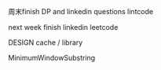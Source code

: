 周末finish DP and linkedin questions lintcode

next week finish linkedin leetcode

DESIGN cache /  library

MinimumWindowSubstring